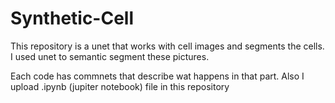 # Synthetic-Cell
This repository is a unet that works with cell images and segments the cells.
I used unet to semantic segment these pictures.

Each code has commnets that describe wat happens in that part.
Also I upload .ipynb (jupiter notebook) file in this repository
